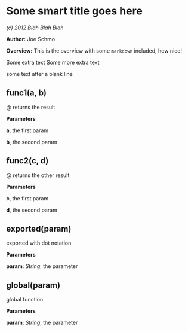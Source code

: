 Some smart title goes here
==========================
*(c) 2012 Blah Blah Blah*

**Author:** Joe Schmo

**Overview:** This is the overview with some `markdown` included, how nice!

Some extra text
Some more extra text

some text after a blank line


func1(a, b)
-----------
@ returns the result


**Parameters**

**a**,  the first param

**b**,  the second param

func2(c, d)
-----------
@ returns the other result


**Parameters**

**c**,  the first param

**d**,  the second param

exported(param)
---------------
exported with dot notation


**Parameters**

**param**:  *String*,  the parameter

global(param)
-------------
global function


**Parameters**

**param**:  *String*,  the parameter

